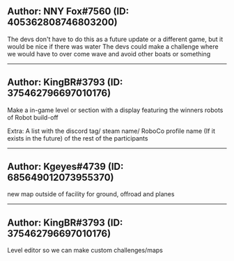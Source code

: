 ## Author: NNY Fox#7560 (ID: 405362808746803200)

The devs don't have to do this as a future update or a different game, but it would be nice if there   was water
The devs could make a challenge where we would have to over come wave and avoid other boats or something

---------------------------------------------

## Author: KingBR#3793 (ID: 375462796697010176)

Make a in-game level or section with a display featuring the winners robots of Robot build-off

Extra: A list with the discord tag/ steam name/ RoboCo profile name (If it exists in the future) of the rest of the participants

---------------------------------------------

## Author: Kgeyes#4739 (ID: 685649012073955370)

new map outside of facility for ground, offroad and planes

---------------------------------------------

## Author: KingBR#3793 (ID: 375462796697010176)

Level editor so we can make custom challenges/maps